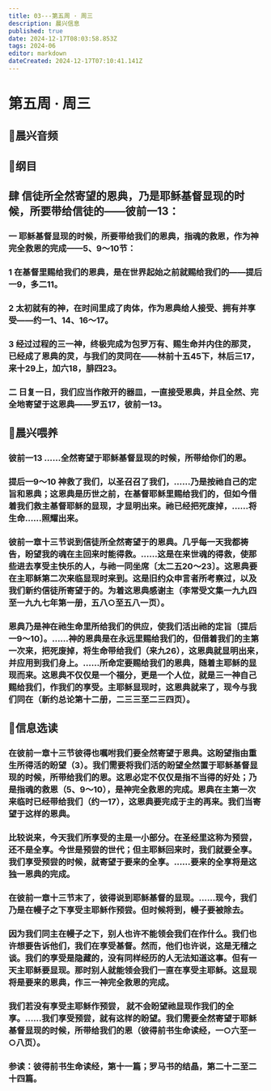 ```yaml
---
title: 03---第五周 · 周三
description: 晨兴信息
published: true
date: 2024-12-17T08:03:58.853Z
tags: 2024-06
editor: markdown
dateCreated: 2024-12-17T07:10:41.141Z
---
```


# 第五周 · 周三

## 🎵晨兴音频


## 📖纲目

## 肆    信徒所全然寄望的恩典，乃是耶稣基督显现的时候，所要带给信徒的——彼前一13：

### 一    耶稣基督显现的时候，所要带给我们的恩典，指魂的救恩，作为神完全救恩的完成——5、9～10节：

### 1    在基督里赐给我们的恩典，是在世界起始之前就赐给我们的——提后一9，多二11。

### 2    太初就有的神，在时间里成了肉体，作为恩典给人接受、拥有并享受——约一1、14、16～17。

### 3    经过过程的三一神，终极完成为包罗万有、赐生命并内住的那灵，已经成了恩典的灵，与我们的灵同在——林前十五45下，林后三17，来十29上，加六18，腓四23。

### 二    日复一日，我们应当作敞开的器皿，一直接受恩典，并且全然、完全地寄望于这恩典——罗五17，彼前一13。

## 📖晨兴喂养

### 彼前一13    ……全然寄望于耶稣基督显现的时候，所带给你们的恩。

### 提后一9～10    神救了我们，以圣召召了我们，……乃是按祂自己的定旨和恩典；这恩典是历世之前，在基督耶稣里赐给我们的，但如今借着我们救主基督耶稣的显现，才显明出来。祂已经把死废掉，……将生命……照耀出来。

### 彼前一章十三节说到信徒所全然寄望于的恩典。几乎每一天我都祷告，盼望我的魂在主回来时能得救。……这是在来世魂的得救，使那些进去享受主快乐的人，与祂一同坐席〔太二五20～23〕。这恩典要在主耶稣第二次来临显现时来到。这是旧约众申言者所考察过，以及我们新约信徒所寄望于的。为着这恩典感谢主（李常受文集一九九四至一九九七年第一册，五八○至五八一页）。

### 恩典乃是神在祂生命里所给我们的供应，使我们活出祂的定旨〔提后一9～10〕。……神的恩典是在永远里赐给我们的，但借着我们的主第一次来，把死废掉，将生命带给我们（来九26），这恩典就显明出来，并应用到我们身上。……所命定要赐给我们的恩典，随着主耶稣的显现而来。这恩典不仅仅是一个福分，更是一个人位，就是三一神自己赐给我们，作我们的享受。主耶稣显现时，这恩典就来了，现今与我们同在（新约总论第十二册，二三三至二三四页）。

## 📖信息选读

### 在彼前一章十三节彼得也嘱咐我们要全然寄望于恩典。这盼望指由重生所得活的盼望（3）。我们需要将我们活的盼望全然置于耶稣基督显现的时候，所带给我们的恩。这恩必定不仅仅是指不当得的好处；乃是指魂的救恩（5、9～10），是神完全救恩的完成。恩典在主第一次来临时已经带给我们（约一17），这恩典要完成于主的再来。我们当寄望于这样的恩典。

### 比较说来，今天我们所享受的主是一小部分。在圣经里这称为预尝，还不是全享。今世是预尝的世代；但主耶稣回来时，我们就要全享。我们享受预尝的时候，就寄望于要来的全享。……要来的全享将是这独一恩典的完成。

### 在彼前一章十三节末了，彼得说到耶稣基督的显现。……现今，我们乃是在幔子之下享受主耶稣作预尝。但时候将到，幔子要被除去。

### 因为我们同主在幔子之下，别人也许不能领会我们在作什么。我们也许想要告诉他们，我们在享受基督。然而，他们也许说，这是无稽之谈。我们的享受是隐藏的，没有同样经历的人无法知道这事。但有一天主耶稣要显现。那时别人就能领会我们一直在享受主耶稣。这显现将是要来的恩典，作三一神完全救恩的完成。

### 我们若没有享受主耶稣作预尝， 就不会盼望祂显现作我们的全享。……我们享受预尝，就有这样的盼望。我们需要全然寄望于耶稣基督显现的时候，所带给我们的恩（彼得前书生命读经，一○六至一○八页）。

### 参读：彼得前书生命读经，第十一篇；罗马书的结晶，第二十二至二十四篇。
<!-- Google tag (gtag.js) -->
<script async src="https://www.googletagmanager.com/gtag/js?id=G-1P8709Z16T"></script>
<script>
  window.dataLayer = window.dataLayer || [];
  function gtag(){dataLayer.push(arguments);}
  gtag('js', new Date());

  gtag('config', 'G-1P8709Z16T');
</script>